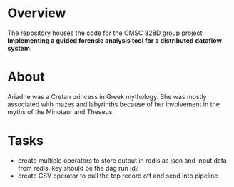# Overview

The repository houses the code for the CMSC 828D group project: **Implementing a guided forensic analysis tool for a distributed dataflow system**.

# About

Ariadne was a Cretan princess in Greek mythology. She was mostly associated with mazes and labyrinths because of her involvement in the myths of the Minotaur and Theseus.

# Tasks

* create multiple operators to store output in redis as json and input data from redis.  key should be the dag run id?
* create CSV operator to pull the top record off and send into pipeline